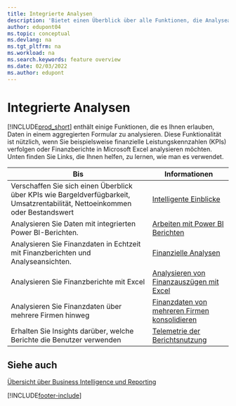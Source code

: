 ```yaml
---
title: Integrierte Analysen
description: 'Bietet einen Überblick über alle Funktionen, die Analyseaufgaben in Business Central unterstützen.'
author: edupont04
ms.topic: conceptual
ms.devlang: na
ms.tgt_pltfrm: na
ms.workload: na
ms.search.keywords: feature overview
ms.date: 02/03/2022
ms.author: edupont
---
```

# <a name="built-in-analytics"></a>Integrierte Analysen

[!INCLUDE[prod_short](includes/prod_short.md)] enthält einige Funktionen, die es Ihnen erlauben, Daten in einem aggregierten Formular zu analysieren. Diese Funktionalität ist nützlich, wenn Sie beispielsweise finanzielle Leistungskennzahlen (KPIs) verfolgen oder Finanzberichte in Microsoft Excel analysieren möchten. Unten finden Sie Links, die Ihnen helfen, zu lernen, wie man es verwendet.

| Bis | Informationen |
| --- | --- |
|Verschaffen Sie sich einen Überblick über KPIs wie Bargeldverfügbarkeit, Umsatzrentabilität, Nettoeinkommen oder Bestandswert | [Intelligente Einblicke](about-intelligent-cloud.md) |
|Analysieren Sie Daten mit integrierten Power BI-Berichten. | [Arbeiten mit Power BI Berichten](across-working-with-powerbi.md) |
|Analysieren Sie Finanzdaten in Echtzeit mit Finanzberichten und Analyseansichten.| [Finanzielle Analysen](bi.md) |
|Analysieren Sie Finanzberichte mit Excel | [Analysieren von Finanzauszügen mit Excel](finance-analyze-excel.md) |
|Analysieren Sie Finanzdaten über mehrere Firmen hinweg | [Finanzdaten von mehreren Firmen konsolidieren](finance-consolidated-company-reporting.md) |
|Erhalten Sie Insights darüber, welche Berichte die Benutzer verwenden| [Telemetrie der Berichtsnutzung](/dynamics365/business-central/dev-itpro/administration/telemetry-reports-trace)|

## <a name="see-also"></a>Siehe auch

[Übersicht über Business Intelligence und Reporting](reports-use-reports.md)

[!INCLUDE[footer-include](includes/footer-banner.md)]
